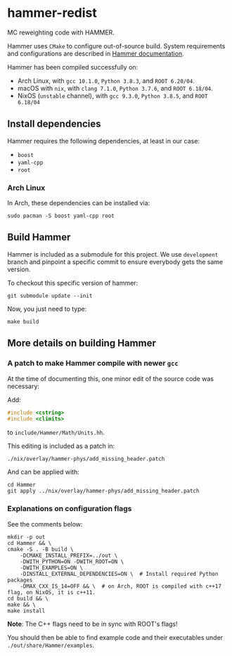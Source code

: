 # hammer-redist
MC reweighting code with HAMMER.

Hammer uses `CMake` to configure out-of-source build. System requirements and
configurations are described in [Hammer documentation](https://hammer.physics.lbl.gov/readme.html).

Hammer has been compiled successfully on:

- Arch Linux, with `gcc 10.1.0`, `Python 3.8.3`, and `ROOT 6.20/04`.
- macOS with `nix`, with `clang 7.1.0`, `Python 3.7.6`, and `ROOT 6.18/04`.
- NixOS (`unstable` channel), with `gcc 9.3.0`, `Python 3.8.5`, and `ROOT 6.18/04`


## Install dependencies
Hammer requires the following dependencies, at least in our case:

- `boost`
- `yaml-cpp`
- `root`

### Arch Linux
In Arch, these dependencies can be installed via:

```
sudo pacman -S boost yaml-cpp root
```


## Build Hammer
Hammer is included as a submodule for this project. We use `development` branch
and pinpoint a specific commit to ensure everybody gets the same version.

To checkout this specific version of hammer:
```
git submodule update --init
```

Now, you just need to type:
```
make build
```


## More details on building Hammer

### A patch to make Hammer compile with newer `gcc`
At the time of documenting this, one minor edit of the source code was
necessary:

Add:
```cpp
#include <cstring>
#include <climits>
```
to `include/Hammer/Math/Units.hh`.

This editing is included as a patch in:
```
./nix/overlay/hammer-phys/add_missing_header.patch
```

And can be applied with:
```
cd Hammer
git apply ../nix/overlay/hammer-phys/add_missing_header.patch
```

### Explanations on configuration flags
See the comments below:

```
mkdir -p out
cd Hammer && \
cmake -S . -B build \
	-DCMAKE_INSTALL_PREFIX=../out \
	-DWITH_PYTHON=ON -DWITH_ROOT=ON \
	-DWITH_EXAMPLES=ON \
	-DINSTALL_EXTERNAL_DEPENDENCIES=ON \  # Install required Python packages
	-DMAX_CXX_IS_14=OFF && \  # on Arch, ROOT is compiled with c++17 flag, on NixOS, it is c++11.
cd build && \
make && \
make install
```

**Note**: The C++ flags need to be in sync with ROOT's flags!

You should then be able to find example code and their executables under
`./out/share/Hammer/examples`.
